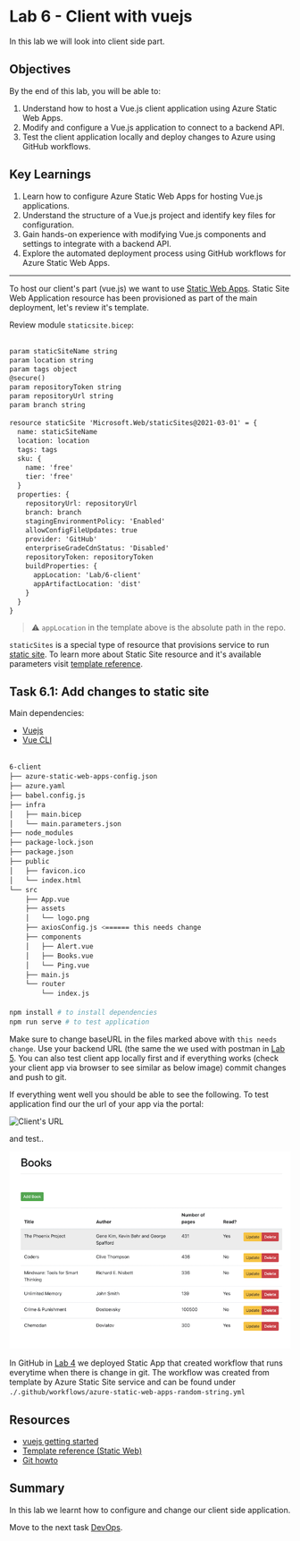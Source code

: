 # Lab 6 - Client with vuejs

In this lab we will look into client side part.

## Objectives

By the end of this lab, you will be able to:

1. Understand how to host a Vue.js client application using Azure Static Web Apps.
2. Modify and configure a Vue.js application to connect to a backend API.
3. Test the client application locally and deploy changes to Azure using GitHub workflows.

## Key Learnings

1. Learn how to configure Azure Static Web Apps for hosting Vue.js applications.
2. Understand the structure of a Vue.js project and identify key files for configuration.
3. Gain hands-on experience with modifying Vue.js components and settings to integrate with a backend API.
4. Explore the automated deployment process using GitHub workflows for Azure Static Web Apps.

---

To host our client's part (vue.js) we want to use [Static Web Apps](https://azure.microsoft.com/services/app-service/static/?wt.mc_id=MVP_387222#overview). Static Site Web Application resource has been provisioned as part of the main deployment, let's review it's template.

Review module `staticsite.bicep`:

```bicep

param staticSiteName string
param location string
param tags object
@secure()
param repositoryToken string
param repositoryUrl string
param branch string

resource staticSite 'Microsoft.Web/staticSites@2021-03-01' = {
  name: staticSiteName
  location: location
  tags: tags
  sku: {
    name: 'free'
    tier: 'free'
  }
  properties: {
    repositoryUrl: repositoryUrl
    branch: branch
    stagingEnvironmentPolicy: 'Enabled'
    allowConfigFileUpdates: true
    provider: 'GitHub'
    enterpriseGradeCdnStatus: 'Disabled'
    repositoryToken: repositoryToken
    buildProperties: {
      appLocation: 'Lab/6-client'
      appArtifactLocation: 'dist'
    }
  }
}

```

> ⚠️ `appLocation` in the template above is the absolute path in the repo.

`staticSites` is a special type of resource that provisions service to run [static site](https://erudinsky.com/2022/01/07/static-web-site-on-azure-with-azure-devops-and-bicep/). To learn more about Static Site resource and it's available parameters visit [template reference](https://learn.microsoft.com/azure/templates/microsoft.web/staticsites?tabs=bicep&wt.mc_id=MVP_387222).

## Task 6.1: Add changes to static site

Main dependencies:

* [Vuejs](https://vuejs.org/)
* [Vue CLI](https://cli.vuejs.org/)

```bash

6-client
├── azure-static-web-apps-config.json
├── azure.yaml
├── babel.config.js
├── infra
│   ├── main.bicep
│   └── main.parameters.json
├── node_modules
├── package-lock.json
├── package.json
├── public
│   ├── favicon.ico
│   └── index.html
└── src
    ├── App.vue
    ├── assets
    │   └── logo.png
    ├── axiosConfig.js <====== this needs change
    ├── components
    │   ├── Alert.vue
    │   ├── Books.vue
    │   └── Ping.vue
    ├── main.js
    └── router
        └── index.js

npm install # to install dependencies
npm run serve # to test application

```

Make sure to change baseURL in the files marked above with `this needs change`. Use your backend URL (the same the we used with postman in [Lab 5](5-Server-side.md). You can also test client app locally first and if everything works (check your client app via browser to see similar as below image) commit changes and push to git.

If everything went well you should be able to see the following. To test application find our the url of your app via the portal:

![Client's URL](../.attachments/6-client-url.png)

and test..

![vuejs](../.attachments/6-client-vuejs.png)

In GitHub in [Lab 4](4-Prepare-database.md) we deployed Static App that created workflow that runs everytime when there is change in git. The workflow was created from template by Azure Static Site service and can be found under `./.github/workflows/azure-static-web-apps-random-string.yml`

## Resources

* [vuejs getting started](https://v1.vuejs.org/guide/)
* [Template reference (Static Web)](https://learn.microsoft.com/azure/templates/microsoft.web/staticsites?tabs=bicep&wt.mc_id=MVP_387222)
* [Git howto](https://githowto.com/)

## Summary

In this lab we learnt how to configure and change our client side application.

Move to the next task [DevOps](7-DevOps.md).